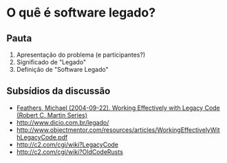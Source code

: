 # O quê é software legado?

## Pauta

1. Apresentação do problema (e participantes?)
1. Significado de "Legado"
1. Definição de "Software Legado"

## Subsídios da discussão

* [Feathers, Michael (2004-09-22). Working Effectively with Legacy Code (Robert C. Martin Series)](http://www.amazon.com/Working-Effectively-Legacy-Michael-Feathers/dp/0131177052)
* http://www.dicio.com.br/legado/
* http://www.objectmentor.com/resources/articles/WorkingEffectivelyWithLegacyCode.pdf
* http://c2.com/cgi/wiki?LegacyCode
* http://c2.com/cgi/wiki?OldCodeRusts
